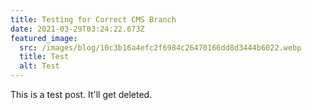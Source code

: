 ```yaml
---
title: Testing for Correct CMS Branch
date: 2021-03-29T03:24:22.673Z
featured_image:
  src: /images/blog/10c3b16a4efc2f6984c26470166dd8d3444b6022.webp
  title: Test
  alt: Test
---
```

This is a test post. It'll get deleted.
